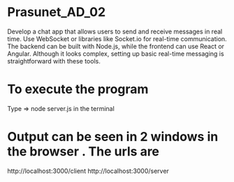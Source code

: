 ﻿# Prasunet_AD_02
 Develop a chat app that allows users to send and receive messages in real time. Use WebSocket or libraries like Socket.io for real-time communication. The backend can be built with Node.js, while the frontend can use React or Angular. Although it looks complex, setting up basic real-time messaging is straightforward with these tools.

 # To execute the program 
 Type => node server.js in the terminal

 # Output can be seen in 2 windows in the browser . The urls are 
 http://localhost:3000/client
 http://localhost:3000/server
